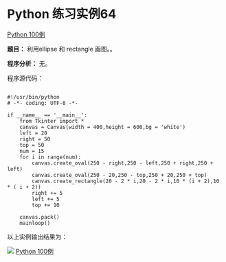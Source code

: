 Python 练习实例64
=============

 [Python 100例](python-100-examples.md)


 **题目：** 利用ellipse 和 rectangle 画图。。　

 **程序分析：** 无。

 程序源代码：


```

#!/usr/bin/python
# -*- coding: UTF-8 -*-

if __name__ == '__main__':
    from Tkinter import *
    canvas = Canvas(width = 400,height = 600,bg = 'white')
    left = 20
    right = 50
    top = 50
    num = 15
    for i in range(num):
        canvas.create_oval(250 - right,250 - left,250 + right,250 + left)
        canvas.create_oval(250 - 20,250 - top,250 + 20,250 + top)
        canvas.create_rectangle(20 - 2 * i,20 - 2 * i,10 * (i + 2),10 * ( i + 2))
        right += 5
        left += 5
        top += 10

    canvas.pack()
    mainloop()

```

 以上实例输出结果为：

 ![](http://www.runoob.com/wp-content/uploads/2015/10/tk6.jpg)
 [Python 100例](python-100-examples.md)
